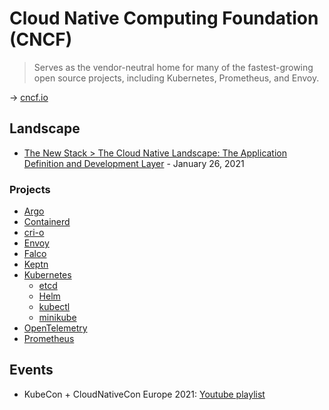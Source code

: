 # Cloud Native Computing Foundation (CNCF)

> Serves as the vendor-neutral home for many of the fastest-growing open source projects, including Kubernetes, Prometheus, and Envoy.

→ [cncf.io](https://www.cncf.io/)

## Landscape

* [The New Stack > The Cloud Native Landscape: The Application Definition and Development Layer](https://thenewstack.io/the-cloud-native-landscape-the-application-definition-and-development-layer/) - January 26, 2021

### Projects

* [Argo](./argo.md)
* [Containerd](./containerd.md)
* [cri-o](./cri-o.md)
* [Envoy](./envoy.md)
* [Falco](./falco.md)
* [Keptn](./keptd.md)
* [Kubernetes](./kubernetes.md)
  * [etcd](./etcd.md)
  * [Helm](./helm.md)
  * [kubectl](./kubectl.md)
  * [minikube](./minikube.md)
* [OpenTelemetry](./opentelemetry.md)
* [Prometheus](./prometheus.md)

## Events

* KubeCon + CloudNativeCon Europe 2021: [Youtube playlist](https://www.youtube.com/playlist?list=PLj6h78yzYM2MqBm19mRz9SYLsw4kfQBrC)
